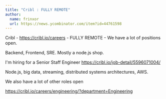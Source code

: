 ```yaml
---
title: "Cribl : FULLY REMOTE"
author:
  name: frinxor
  url: https://news.ycombinator.com/item?id=44761598
---
```


<JobNavigation />

Cribl - <a href="https:&#x2F;&#x2F;cribl.io&#x2F;careers" rel="nofollow">https:&#x2F;&#x2F;cribl.io&#x2F;careers</a> - FULLY REMOTE - We have a lot of positions open.

Backend, Frontend, SRE. Mostly a node.js shop.

I&#x27;m hiring for a Senior Staff Engineer <a href="https:&#x2F;&#x2F;cribl.io&#x2F;job-detail&#x2F;5596071004&#x2F;" rel="nofollow">https:&#x2F;&#x2F;cribl.io&#x2F;job-detail&#x2F;5596071004&#x2F;</a>

Node.js, big data, streaming, distributed systems architectures, AWS.

We also have a lot of other roles open

<a href="https:&#x2F;&#x2F;cribl.io&#x2F;careers&#x2F;engineering&#x2F;?department=Engineering" rel="nofollow">https:&#x2F;&#x2F;cribl.io&#x2F;careers&#x2F;engineering&#x2F;?department=Engineering</a>
<JobApplication />
